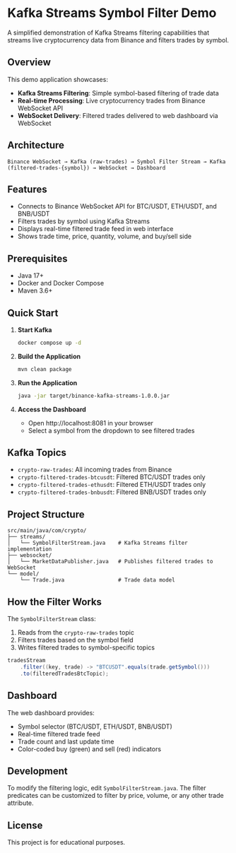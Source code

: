 # Kafka Streams Symbol Filter Demo

A simplified demonstration of Kafka Streams filtering capabilities that streams live cryptocurrency data from Binance and filters trades by symbol.

## Overview

This demo application showcases:
- **Kafka Streams Filtering**: Simple symbol-based filtering of trade data
- **Real-time Processing**: Live cryptocurrency trades from Binance WebSocket API
- **WebSocket Delivery**: Filtered trades delivered to web dashboard via WebSocket

## Architecture

```
Binance WebSocket → Kafka (raw-trades) → Symbol Filter Stream → Kafka (filtered-trades-{symbol}) → WebSocket → Dashboard
```

## Features

- Connects to Binance WebSocket API for BTC/USDT, ETH/USDT, and BNB/USDT
- Filters trades by symbol using Kafka Streams
- Displays real-time filtered trade feed in web interface
- Shows trade time, price, quantity, volume, and buy/sell side

## Prerequisites

- Java 17+
- Docker and Docker Compose
- Maven 3.6+

## Quick Start

1. **Start Kafka**
   ```bash
   docker compose up -d
   ```

2. **Build the Application**
   ```bash
   mvn clean package
   ```

3. **Run the Application**
   ```bash
   java -jar target/binance-kafka-streams-1.0.0.jar
   ```

4. **Access the Dashboard**
   - Open http://localhost:8081 in your browser
   - Select a symbol from the dropdown to see filtered trades

## Kafka Topics

- `crypto-raw-trades`: All incoming trades from Binance
- `crypto-filtered-trades-btcusdt`: Filtered BTC/USDT trades only
- `crypto-filtered-trades-ethusdt`: Filtered ETH/USDT trades only  
- `crypto-filtered-trades-bnbusdt`: Filtered BNB/USDT trades only

## Project Structure

```
src/main/java/com/crypto/
├── streams/
│   └── SymbolFilterStream.java    # Kafka Streams filter implementation
├── websocket/
│   └── MarketDataPublisher.java   # Publishes filtered trades to WebSocket
└── model/
    └── Trade.java                 # Trade data model
```

## How the Filter Works

The `SymbolFilterStream` class:
1. Reads from the `crypto-raw-trades` topic
2. Filters trades based on the symbol field
3. Writes filtered trades to symbol-specific topics

```java
tradesStream
    .filter((key, trade) -> "BTCUSDT".equals(trade.getSymbol()))
    .to(filteredTradesBtcTopic);
```

## Dashboard

The web dashboard provides:
- Symbol selector (BTC/USDT, ETH/USDT, BNB/USDT)
- Real-time filtered trade feed
- Trade count and last update time
- Color-coded buy (green) and sell (red) indicators

## Development

To modify the filtering logic, edit `SymbolFilterStream.java`. The filter predicates can be customized to filter by price, volume, or any other trade attribute.

## License

This project is for educational purposes.